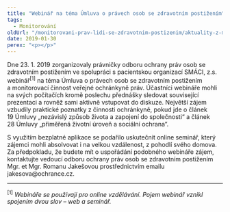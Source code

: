 ```yaml
---
title: "Webinář na téma Úmluva o právech osob se zdravotním postižením"
tags:
  - Monitorování
oldUrl: "/monitorovani-prav-lidi-se-zdravotnim-postizenim/aktuality-z-monitorovani/aktuality-z-monitorovani-2019/webinar-na-tema-umluva-o-pravech-osob-se-zdravotnim-postizenim/"
date: 2019-01-30
perex: "<p></p>"
---
```


<!-- imported from the old website -->

<p>Dne 23. 1. 2019 zorganizovaly právničky odboru ochrany práv osob se zdravotním postižením ve spolupráci s pacientskou organizací SMÁCI, z.s. webinář<sup>[1]</sup> na téma Úmluva o právech osob se zdravotním postižením a monitorovací činnost veřejné ochránkyně práv. Účastníci webináře mohli na svých počítačích kromě poslechu přednášky sledovat související prezentaci a rovněž sami aktivně vstupovat do diskuze. Největší zájem vzbudily praktické poznatky z činnosti ochránkyně, pokud jde o článek 19 Úmluvy „nezávislý způsob života a zapojení do společnosti“ a článek 28 Úmluvy „přiměřená životní úroveň a sociální ochrana“.</p><p> S využitím bezplatné aplikace se podařilo uskutečnit online seminář, který zájemci mohli absolvovat i na velkou vzdálenost, z pohodlí svého domova. Za předpokladu, že budete mít o uspořádání podobného webináře zájem, kontaktujte vedoucí odboru ochrany práv osob se zdravotním postižením Mgr. et Mgr. Romanu Jakešovou prostřednictvím emailu jakesova@ochrance.cz. </p> <hr /> <p><sup>[1]</sup> <i>Webináře se používají pro online vzdělávání. Pojem webinář vznikl spojením dvou slov – web a seminář. </i></p>

